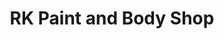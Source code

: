 ---
title: "RK Paint and Body Shop"
url: /virginia-beach/rk-paint-and-body-shop/
shop: Autowerkstatt
---